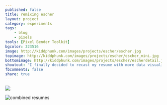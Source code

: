 ```yaml
---
published: false
title: remixing escher
layout: project
category: experiments
tags:
    - blog
    - pixels
tools: [Pixel Bender Toolkit]
bgcolor: 323516
image: http://kiddphunk.com/images/projects/escher/escher.jpg
topimage: http://kiddphunk.com/images/projects/escher/escher_mini.jpg
bottomimage: http://kiddphunk.com/images/projects/escher/escherdetail.jpg
shoutout: "I finally decided to recast my resume with more data visualization&mdash;I am, after all, an Information Visualist."
fbcomments: false
share: true
---
```

<img class='feedimg' src='{{page.topimage}}'>



![combined resumes](http://kiddphunk.com/images/projects/escher/e1_s.jpg)

